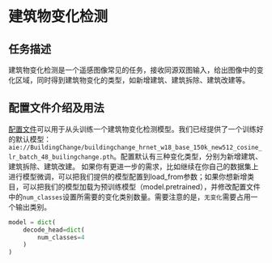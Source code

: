 # 建筑物变化检测

## 任务描述

建筑物变化检测是一个遥感图像常见的任务，接收同源双图输入，给出图像中的变化区域，同时得到建筑物变化的类型，如新增建筑、建筑拆除、建筑改建等。

## 配置文件介绍及用法

[配置文件](hrnet_w18_base_150k_new512_cosine_lr_batch_48_builingchange.py)可以用于从头训练一个建筑物变化检测模型。我们已经提供了一个训练好的默认模型：`aie://BuildingChange/buildingchange_hrnet_w18_base_150k_new512_cosine_lr_batch_48_builingchange.pth`。配置默认有三种变化类型，分别为新增建筑、建筑拆除、建筑改建。
如果你有更进一步的需求，比如继续在你自己的数据集上进行模型微调，可以把我们提供的模型配置到load_from参数；如果你想新增类目，可以把我们的模型加载为预训练模型（model.pretrained），并修改配置文件中的`num_classes`设置所需要的变化类别数量。需要注意的是，`无变化`需要占用一个输出类别。
```python
model = dict(
    decode_head=dict(
        num_classes=4
    )
)
```
